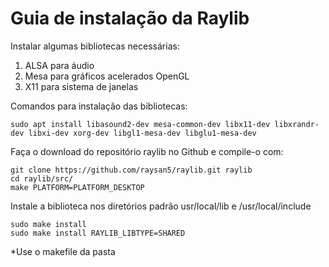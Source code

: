 
# Guia de instalação da Raylib

Instalar algumas bibliotecas necessárias:

1. ALSA para áudio
2. Mesa para gráficos acelerados OpenGL
3. X11 para sistema de janelas

Comandos para instalação das bibliotecas:
```
sudo apt install libasound2-dev mesa-common-dev libx11-dev libxrandr-dev libxi-dev xorg-dev libgl1-mesa-dev libglu1-mesa-dev
```

Faça o download do repositório raylib no Github e compile-o com:
```
git clone https://github.com/raysan5/raylib.git raylib
cd raylib/src/
make PLATFORM=PLATFORM_DESKTOP
```
Instale a biblioteca nos diretórios padrão usr/local/lib e /usr/local/include
```
sudo make install
sudo make install RAYLIB_LIBTYPE=SHARED
```

*Use o makefile da pasta
